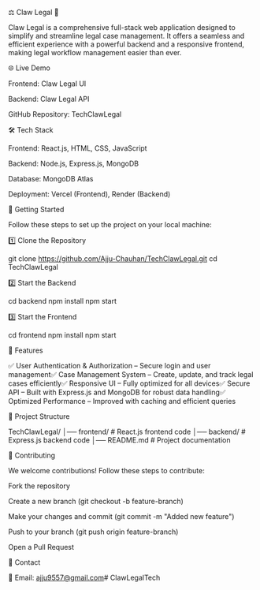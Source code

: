 ⚖️ Claw Legal 🚀

Claw Legal is a comprehensive full-stack web application designed to simplify and streamline legal case management. It offers a seamless and efficient experience with a powerful backend and a responsive frontend, making legal workflow management easier than ever.

🌐 Live Demo

Frontend: Claw Legal UI

Backend: Claw Legal API

GitHub Repository: TechClawLegal

🛠️ Tech Stack

Frontend: React.js, HTML, CSS, JavaScript

Backend: Node.js, Express.js, MongoDB

Database: MongoDB Atlas

Deployment: Vercel (Frontend), Render (Backend)

🚀 Getting Started

Follow these steps to set up the project on your local machine:

1️⃣ Clone the Repository

git clone https://github.com/Ajju-Chauhan/TechClawLegal.git
cd TechClawLegal

2️⃣ Start the Backend

cd backend
npm install
npm start

3️⃣ Start the Frontend

cd frontend
npm install
npm start

🎯 Features

✅ User Authentication & Authorization – Secure login and user management✅ Case Management System – Create, update, and track legal cases efficiently✅ Responsive UI – Fully optimized for all devices✅ Secure API – Built with Express.js and MongoDB for robust data handling✅ Optimized Performance – Improved with caching and efficient queries

📂 Project Structure

TechClawLegal/
│── frontend/       # React.js frontend code
│── backend/        # Express.js backend code
│── README.md       # Project documentation

🤝 Contributing

We welcome contributions! Follow these steps to contribute:

Fork the repository

Create a new branch (git checkout -b feature-branch)

Make your changes and commit (git commit -m "Added new feature")

Push to your branch (git push origin feature-branch)

Open a Pull Request

📩 Contact

📧 Email: ajju9557@gmail.com#   C l a w L e g a l T e c h  
 